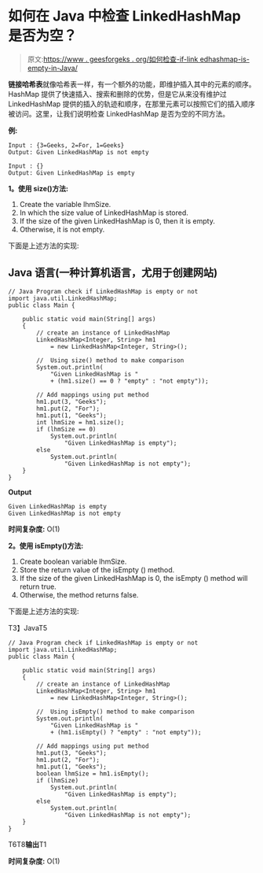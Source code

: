 # 如何在 Java 中检查 LinkedHashMap 是否为空？

> 原文:[https://www . geesforgeks . org/如何检查-if-link edhashmap-is-empty-in-Java/](https://www.geeksforgeeks.org/how-to-check-if-linkedhashmap-is-empty-in-java/)

**链接哈希表**就像哈希表一样，有一个额外的功能，即维护插入其中的元素的顺序。HashMap 提供了快速插入、搜索和删除的优势，但是它从来没有维护过 LinkedHashMap 提供的插入的轨迹和顺序，在那里元素可以按照它们的插入顺序被访问。这里，让我们说明检查 LinkedHashMap 是否为空的不同方法。

**例:**

```
Input : {3=Geeks, 2=For, 1=Geeks} 
Output: Given LinkedHashMap is not empty

Input : {} 
Output: Given LinkedHashMap is empty
```

**1。使用 size()方法:**

1.  Create the variable lhmSize.
2.  In which the size value of LinkedHashMap is stored.
3.  If the size of the given LinkedHashMap is 0, then it is empty.
4.  Otherwise, it is not empty.

下面是上述方法的实现:

## Java 语言(一种计算机语言，尤用于创建网站)

```
// Java Program check if LinkedHashMap is empty or not
import java.util.LinkedHashMap;
public class Main {

    public static void main(String[] args)
    {
        // create an instance of LinkedHashMap
        LinkedHashMap<Integer, String> hm1
            = new LinkedHashMap<Integer, String>();

        //  Using size() method to make comparison
        System.out.println(
            "Given LinkedHashMap is "
            + (hm1.size() == 0 ? "empty" : "not empty"));

        // Add mappings using put method
        hm1.put(3, "Geeks");
        hm1.put(2, "For");
        hm1.put(1, "Geeks");
        int lhmSize = hm1.size();
        if (lhmSize == 0)
            System.out.println(
                "Given LinkedHashMap is empty");
        else
            System.out.println(
                "Given LinkedHashMap is not empty");
    }
}
```

**Output**

```
Given LinkedHashMap is empty
Given LinkedHashMap is not empty

```

**时间复杂度:** O(1)

**2。使用 isEmpty()方法:**

1.  Create boolean variable lhmSize.
2.  Store the return value of the isEmpty () method.
3.  If the size of the given LinkedHashMap is 0, the isEmpty () method will return true.
4.  Otherwise, the method returns false.

下面是上述方法的实现:

T3】JavaT5

```
// Java Program check if LinkedHashMap is empty or not
import java.util.LinkedHashMap;
public class Main {

    public static void main(String[] args)
    {
        // create an instance of LinkedHashMap
        LinkedHashMap<Integer, String> hm1
            = new LinkedHashMap<Integer, String>();

        //  Using isEmpty() method to make comparison
        System.out.println(
            "Given LinkedHashMap is "
            + (hm1.isEmpty() ? "empty" : "not empty"));

        // Add mappings using put method
        hm1.put(3, "Geeks");
        hm1.put(2, "For");
        hm1.put(1, "Geeks");
        boolean lhmSize = hm1.isEmpty();
        if (lhmSize)
            System.out.println(
                "Given LinkedHashMap is empty");
        else
            System.out.println(
                "Given LinkedHashMap is not empty");
    }
}
```

T6T8**输出**T1

**时间复杂度:** O(1)